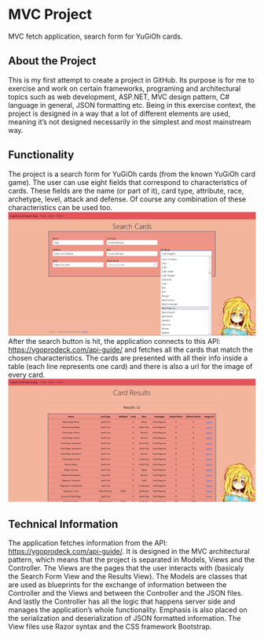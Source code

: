 # MVC Project
MVC fetch application, search form for YuGiOh cards.

## About the Project
This is my first attempt to create a project in GitHub. Its purpose is for me to exercise and work on certain frameworks, programing and architectural topics such as web development, ASP.NET, MVC design pattern, C# language in general, JSON formatting etc. Being in this exercise context, the project is designed in a way that a lot of different elements are used, meaning it’s not designed necessarily in the simplest and most mainstream way.

## Functionality 
The project is a search form for YuGiOh cards (from the known YuGiOh card game). The user can use eight fields that correspond to characteristics of cards. These fields are the name (or part of it), card type, attribute, race, archetype, level, attack and defense. Of course any combination of these characteristics can be used too.
![search form](<Yugioh_MVC/Images/Form_1.png>)
After the search button is hit, the application connects to this API: https://ygoprodeck.com/api-guide/ and fetches all the cards that match the chosen characteristics. The cards are presented with all their info inside a table (each line represents one card) and there is also a url for the image of every card.
![search form](<Yugioh_MVC/Images/Results_2.png>)

## Technical Information
The application fetches information from the API: https://ygoprodeck.com/api-guide/. It is designed in the MVC architectural pattern, which means that the project is separated in Models, Views and the Controller. The Views are the pages that the user interacts with (basicaly the Search Form View and the Results View). The Models are classes that are used as blueprints for the exchange of information between the Controller and the Views and between the Controller and the JSON files. And lastly the Controller has all the logic that happens server side and manages the application’s whole functionality. Emphasis is also placed on the serialization and deserialization of JSON formatted information. The View files use Razor syntax and the CSS framework Bootstrap.
